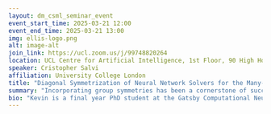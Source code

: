 ```yaml
---
layout: dm_csml_seminar_event
event_start_time: 2025-03-21 12:00
event_end_time: 2025-03-21 13:00
img: ellis-logo.png
alt: image-alt
join_link: https://ucl.zoom.us/j/99748820264
location: UCL Centre for Artificial Intelligence, 1st Floor, 90 High Holborn, London WC1V 6BH
speaker: Cristopher Salvi
affiliation: University College London
title: "Diagonal Symmetrization of Neural Network Solvers for the Many-Electron Schrödinger Equation"
summary: "Incorporating group symmetries has been a cornerstone of success in many AI-for-science applications. Diagonal groups of isometries, which describe the invariance under a simultaneous movement of multiple objects, arise naturally in many-body quantum problems. Despite their importance, they receive relatively little attention in state-of-the-art variational Monte Carlo (VMC) neural network solvers for the many-electron Schrödinger equation. We study different ways of incorporating diagonal invariance in neural network ansatze trained via VMC, and consider specifically data augmentation, group averaging and canonicalization. We show that, contrary to standard ML setups, in-training symmetrization for VMC destabilizes training and can lead to worse performance. Our theoretical and numerical results indicate that this unexpected behavior may arise from a computationalstatistical tradeoff that is unique to VMC, and not found in standard ML analyses of symmetrization. Meanwhile, we demonstrate that post hoc averaging is less sensitive to such tradeoffs and emerges as a simple, flexible and effective method for improving neural network solvers. https://arxiv.org/abs/2502.05318"
bio: "Kevin is a final year PhD student at the Gatsby Computational Neuroscience Unit at UCL, advised by Peter Orbanz and Morgane Austern from the Department of Statistics at Harvard University. He studies the mathematical behaviours of large stochastic systems that emerge in machine learning, scientific and statistical applications, and how they motivate algorithms for estimation, prediction and uncertainty quantification. He is particularly interested in settings where data are high-dimensional and/or exhibit special geometric and correlation structures."
---
```

